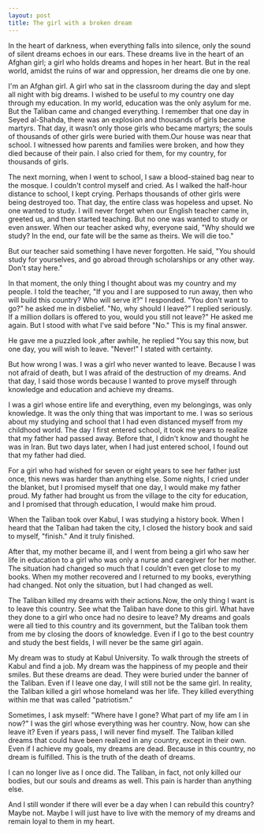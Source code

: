 ```yaml
---
layout: post
title: The girl with a broken dream
---
```

    
In the heart of darkness, when everything falls into silence, only the sound of silent dreams echoes in our ears. These dreams live in the heart of an Afghan girl; a girl who holds dreams and hopes in her heart. But in the real world, amidst the ruins of war and oppression, her dreams die one by one.
 
I'm an Afghan girl. A girl who sat in the classroom during the day and slept all night with big dreams. I wished to be useful to my country one day through my education. In my world, education was the only asylum for me. But the Taliban came and changed everything. I remember that one day in Seyed al-Shahda, there was an explosion and thousands of girls became martyrs. That day, it wasn’t only those girls who became martyrs; the souls of thousands of other girls were buried with them.Our house was near that school. I witnessed how  parents and families were broken, and how they died because of their pain. I also cried for them, for my country, for thousands of girls.
 
The next morning, when I went to school, I saw a blood-stained bag near to the mosque. I couldn't control myself and cried. As I walked the half-hour distance to school, I kept crying. Perhaps thousands of other girls were being destroyed too. That day, the entire class was hopeless and upset. No one wanted  to study. I will never forget when our English teacher came in, greeted us, and then started teaching. But no one was wanted to study or even answer. When our teacher asked why, everyone said, "Why should we study? In the end, our fate will be the same as theirs. We will die too."
 
But our teacher said something I have never forgotten. He said, "You should study for yourselves, and go abroad through scholarships or any other way. Don't stay here."
 
In that moment, the only thing I thought about was my country and my people. I told the teacher, "If you and I are supposed to run away, then who will build this country? Who will serve it?" I responded. "You don't want to go?" he asked me in disbelief. "No, why should I leave?" I replied seriously. If a million dollars is offered to you, would you still not leave?" He asked me again. But I stood with what I've said before "No." This is my final answer.
 
He gave me a puzzled look ,after awhile, he replied "You say this now, but one day, you will wish to leave. "Never!" I stated with certainty.  

But how wrong I was. I was a girl who never wanted to leave. Because I was not afraid of death, but I  was afraid of the destruction of my dreams. And that day, I said those words because I wanted to prove myself through knowledge and education and achieve my dreams.
 
I was a girl whose entire life and everything, even my belongings, was only knowledge. It was the only thing that was important  to me. I was so serious about my studying and school that I had even distanced myself from my childhood world. The day I first entered school, it took me years to realize that my father had passed away. Before that, I didn't know and thought he was in Iran. But two days later, when I had just entered school, I found out that my father had died.

For a girl who had wished for seven or eight years to see her father just once, this news was harder than anything else. Some nights, I cried under the blanket, but I promised myself that one day, I would make my father proud. My father had brought us from the village to the city for education, and I promised that through education, I would make him proud.
 
When the Taliban took over Kabul, I was studying a history book. When I heard that the Taliban had taken the city, I closed the history book and said to myself, "finish." And it truly finished.
 
After that, my mother became ill, and I went from being a girl who saw her  life in education to a girl who was only a nurse and caregiver for her mother. The situation had changed so much that I couldn't even get close to my books. When my mother recovered and I returned to my books, everything had changed. Not only the situation, but I had changed as well.
 
The Taliban killed my dreams with their actions.Now, the only thing I want is to leave this country. See what the Taliban have done to this girl. What have they done to a girl who once had no desire to leave? My dreams and goals were all tied to this country and its government, but the Taliban took them from me by closing the doors of knowledge. Even if I go to the best country and study the best fields, I will never be the same girl again.
 
My dream was to study at Kabul University. To walk through the streets of Kabul and find a job. My dream was the happiness of my people and their smiles. But these dreams are dead. They were buried under the banner of the Taliban. Even if I leave one day, I will still not be the same girl. In reality, the Taliban killed a girl whose homeland was her life. They killed everything within me that was called "patriotism."
 
Sometimes, I ask myself: "Where have I gone? What part of my life am I in now?" I was the girl whose everything was her country. Now, how can she leave it? Even if years pass, I will never find myself. The Taliban killed dreams that could have been realized in any country, except in their own. Even if I achieve my goals, my dreams are dead. Because in this country, no dream is fulfilled. This is the truth of the death of dreams.
 
I can no longer live as I once did. The Taliban, in fact, not only killed our bodies, but our souls and dreams as well. This pain is harder than anything else.
 
And I still wonder if there will ever be a day when I can rebuild this country? Maybe not. Maybe I will just have to live with the memory of my dreams and remain loyal to them in my heart.
 
